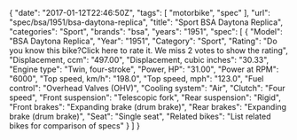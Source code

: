 {
    "date": "2017-01-12T22:46:50Z",
    "tags": [
        "motorbike",
        "spec"
    ],
    "url": "spec\/bsa\/1951\/bsa-daytona-replica",
    "title": "Sport BSA Daytona Replica",
    "categories": "Sport",
    "brands": "bsa",
    "years": "1951",
    "spec": [
        {
            "Model": "BSA Daytona Replica",
            "Year": "1951",
            "Category": "Sport",
            "Rating": "Do you know this bike?Click here to rate it. We miss 2 votes to show the rating",
            "Displacement, ccm": "497.00",
            "Displacement, cubic inches": "30.33",
            "Engine type": "Twin, four-stroke",
            "Power, HP": "31.00",
            "Power at RPM": "6000",
            "Top speed, km\/h": "198.0",
            "Top speed, mph": "123.0",
            "Fuel control": "Overhead Valves (OHV)",
            "Cooling system": "Air",
            "Clutch": "Four speed",
            "Front suspension": "Telescopic fork",
            "Rear suspension": "Rigid",
            "Front brakes": "Expanding brake (drum brake)",
            "Rear brakes": "Expanding brake (drum brake)",
            "Seat": "Single seat",
            "Related bikes": "List related bikes for comparison of specs"
        }
    ]
}